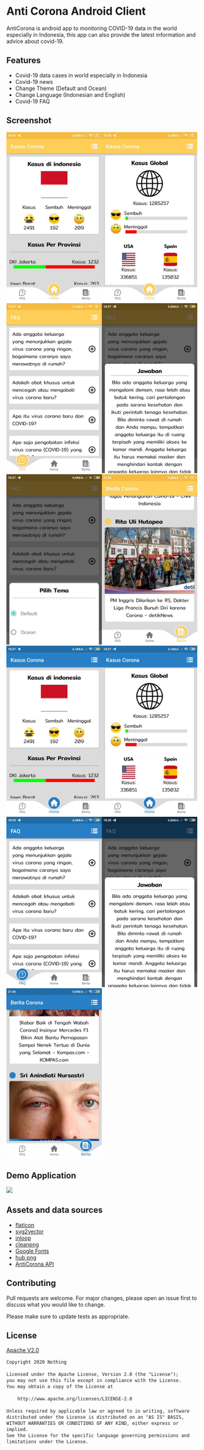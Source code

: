 # Anti Corona Android Client

AntiCorona is android app to monitoring COVID-19 data in the world especially in Indonesia, this app can also provide the latest information and advice about covid-19.

## Features
* Covid-19 data cases in world especially in Indonesia
* Covid-19 news
* Change Theme (Default and Ocean)
* Change Language (Indonesian and English)
* Covid-19 FAQ

## Screenshot
<img src="screenshot/1.jpg" width="250px"/><img src="screenshot/2.jpg" width="250px"/><img src="screenshot/3.jpg" width="250px"/><img src="screenshot/4.jpg" width="250px"/><img src="screenshot/5.jpg" width="250px"/><img src="screenshot/6.jpg" width="250px"/><img src="screenshot/7.jpg" width="250px"/><img src="screenshot/8.jpg" width="250px"/><img src="screenshot/9.jpg" width="250px"/><img src="screenshot/10.jpg" width="250px"/><img src="screenshot/11.jpg" width="250px"/>

## Demo Application
[![](https://img.youtube.com/vi/b0XksyqRod8/0.jpg)](https://www.youtube.com/watch?v=b0XksyqRod8)

## Assets and data sources
* [flaticon](https://flaticon.com)
* [svg2vector](https://svg2vector.com)
* [inloop](https://inloop.github.io)
* [cleanpng](https://cleanpng.com)
* [Google Fonts](https://fonts.google.com)
* [hub png](https://hubpng.com)
* [AntiCorona API](https://github.com/nothing2512/AntiCoronaAPI)

## Contributing
Pull requests are welcome. For major changes, please open an issue first to discuss what you would like to change.

Please make sure to update tests as appropriate.

## License
[Apache V2.0](https://www.apache.org/licenses/LICENSE-2.0)
```$xslt
Copyright 2020 Nothing

Licensed under the Apache License, Version 2.0 (the "License");
you may not use this file except in compliance with the License.
You may obtain a copy of the License at

    http://www.apache.org/licenses/LICENSE-2.0

Unless required by applicable law or agreed to in writing, software
distributed under the License is distributed on an "AS IS" BASIS,
WITHOUT WARRANTIES OR CONDITIONS OF ANY KIND, either express or implied.
See the License for the specific language governing permissions and
limitations under the License.
```